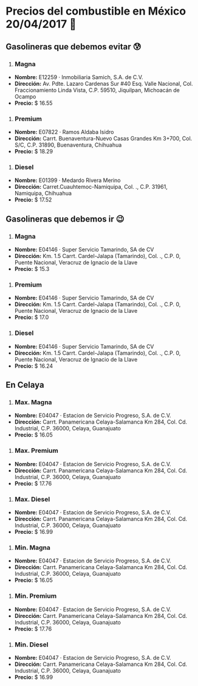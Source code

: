 # Precios del combustible en México 20/04/2017 :car:

## Gasolineras que debemos evitar :cold_sweat:
1. ### Magna
  * **Nombre:** E12259 · Inmobiliaria Samich, S.A. de C.V.
  * **Dirección:** Av. Pdte. Lazaro Cardenas Sur #40 Esq. Valle Nacional, Col. Fraccionamiento Linda Vista, C.P. 59510, Jiquilpan, Michoacán de Ocampo
  * **Precio:** $ 16.55

1. ### Premium
  * **Nombre:** E07822 · Ramos Aldaba Isidro
  * **Dirección:** Carrt. Buenaventura-Nuevo Casas Grandes Km 3+700, Col. S/C, C.P. 31890, Buenaventura, Chihuahua
  * **Precio:** $ 18.29

1. ### Diesel
  * **Nombre:** E01399 · Medardo Rivera Merino
  * **Dirección:** Carret.Cuauhtemoc-Namiquipa, Col. ., C.P. 31961, Namiquipa, Chihuahua
  * **Precio:** $ 17.52


## Gasolineras que debemos ir :wink:
1. ### Magna
  * **Nombre:** E04146 · Super Servicio Tamarindo, SA de CV
  * **Dirección:** Km. 1.5 Carrt. Cardel-Jalapa (Tamarindo), Col. ., C.P. 0, Puente Nacional, Veracruz de Ignacio de la Llave
  * **Precio:** $ 15.3

1. ### Premium
  * **Nombre:** E04146 · Super Servicio Tamarindo, SA de CV
  * **Dirección:** Km. 1.5 Carrt. Cardel-Jalapa (Tamarindo), Col. ., C.P. 0, Puente Nacional, Veracruz de Ignacio de la Llave
  * **Precio:** $ 17.0

1. ### Diesel
  * **Nombre:** E04146 · Super Servicio Tamarindo, SA de CV
  * **Dirección:** Km. 1.5 Carrt. Cardel-Jalapa (Tamarindo), Col. ., C.P. 0, Puente Nacional, Veracruz de Ignacio de la Llave
  * **Precio:** $ 16.24


## En Celaya
1. ### Max. Magna
  * **Nombre:** E04047 · Estacion de Servicio Progreso, S.A. de C.V.
  * **Dirección:** Carrt. Panamericana Celaya-Salamanca Km 284, Col. Cd. Industrial, C.P. 36000, Celaya, Guanajuato
  * **Precio:** $ 16.05

1. ### Max. Premium
  * **Nombre:** E04047 · Estacion de Servicio Progreso, S.A. de C.V.
  * **Dirección:** Carrt. Panamericana Celaya-Salamanca Km 284, Col. Cd. Industrial, C.P. 36000, Celaya, Guanajuato
  * **Precio:** $ 17.76

1. ### Max. Diesel
  * **Nombre:** E04047 · Estacion de Servicio Progreso, S.A. de C.V.
  * **Dirección:** Carrt. Panamericana Celaya-Salamanca Km 284, Col. Cd. Industrial, C.P. 36000, Celaya, Guanajuato
  * **Precio:** $ 16.99
1. ### Min. Magna
  * **Nombre:** E04047 · Estacion de Servicio Progreso, S.A. de C.V.
  * **Dirección:** Carrt. Panamericana Celaya-Salamanca Km 284, Col. Cd. Industrial, C.P. 36000, Celaya, Guanajuato
  * **Precio:** $ 16.05

1. ### Min. Premium
  * **Nombre:** E04047 · Estacion de Servicio Progreso, S.A. de C.V.
  * **Dirección:** Carrt. Panamericana Celaya-Salamanca Km 284, Col. Cd. Industrial, C.P. 36000, Celaya, Guanajuato
  * **Precio:** $ 17.76

1. ### Min. Diesel
  * **Nombre:** E04047 · Estacion de Servicio Progreso, S.A. de C.V.
  * **Dirección:** Carrt. Panamericana Celaya-Salamanca Km 284, Col. Cd. Industrial, C.P. 36000, Celaya, Guanajuato
  * **Precio:** $ 16.99